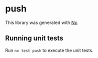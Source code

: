 # push

This library was generated with [Nx](https://nx.dev).

## Running unit tests

Run `nx test push` to execute the unit tests.
